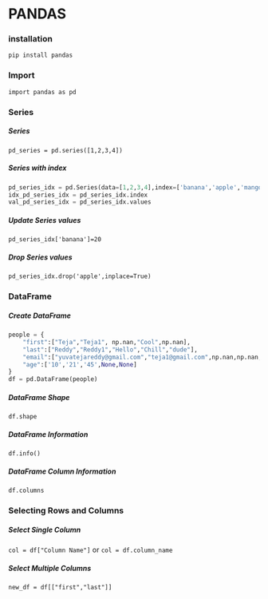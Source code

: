 # PANDAS
### installation
`pip install pandas`

### Import
`import pandas as pd`

### Series
##### Series
`pd_series = pd.series([1,2,3,4])`
##### Series with index
```python
pd_series_idx = pd.Series(data=[1,2,3,4],index=['banana','apple','mango','lemon'])
idx_pd_series_idx = pd_series_idx.index
val_pd_series_idx = pd_series_idx.values
```

##### Update Series values
`pd_series_idx['banana']=20`

##### Drop Series values
`pd_series_idx.drop('apple',inplace=True)`

### DataFrame
##### Create DataFrame
```python
people = {
    "first":["Teja","Teja1", np.nan,"Cool",np.nan],
    "last":["Reddy","Reddy1","Hello","Chill","dude"],
    "email":["yuvatejareddy@gmail.com","teja1@gmail.com",np.nan,np.nan,"chill@chill.com"],
    "age":['10','21','45',None,None]
}
df = pd.DataFrame(people)
```

##### DataFrame Shape
`df.shape`

##### DataFrame Information
`df.info()`

##### DataFrame Column Information
`df.columns`

### Selecting Rows and Columns
##### Select Single Column
`col = df["Column Name"]` or `col = df.column_name`

##### Select Multiple Columns
`new_df = df[["first","last"]]`